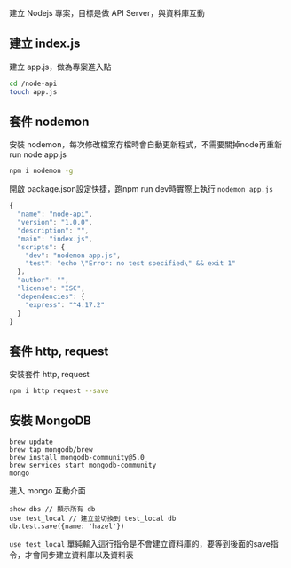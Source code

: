 建立 Nodejs 專案，目標是做 API Server，與資料庫互動

## 建立 index.js
建立 app.js，做為專案進入點
``` zsh
cd /node-api
touch app.js
```

## 套件 nodemon
安裝 nodemon，每次修改檔案存檔時會自動更新程式，不需要關掉node再重新run node app.js
``` zsh
npm i nodemon -g
```

開啟 package.json設定快捷，跑npm run dev時實際上執行 `nodemon app.js`
``` js
{
  "name": "node-api",
  "version": "1.0.0",
  "description": "",
  "main": "index.js",
  "scripts": {
    "dev": "nodemon app.js",
    "test": "echo \"Error: no test specified\" && exit 1"
  },
  "author": "",
  "license": "ISC",
  "dependencies": {
    "express": "^4.17.2"
  }
}
```

## 套件 http, request
安裝套件 http, request
``` zsh
npm i http request --save
```

## 安裝 MongoDB
```
brew update
brew tap mongodb/brew
brew install mongodb-community@5.0
brew services start mongodb-community
mongo
```

進入 mongo 互動介面
```
show dbs // 顯示所有 db
use test_local // 建立並切換到 test_local db
db.test.save({name: 'hazel'})
```
`use test_local`
單純輸入這行指令是不會建立資料庫的，要等到後面的save指令，才會同步建立資料庫以及資料表